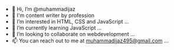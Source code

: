 - 👋 Hi, I’m @muhammadijaz
- 🌱 I'm content writer by profession
- 👀 I’m interested in HTML, CSS and JavaScript ...
- 🌱 I’m currently learning JavaScript ...
- 💞️ I’m looking to collaborate on webdevelopment ...
- 📫 You can reach out to me at muhammadijaz495@gmail.com ...

<!---
muhammadijaz495/muhammadijaz495 is a ✨ special ✨ repository because its `README.md` (this file) appears on your GitHub profile.
You can click the Preview link to take a look at your changes.
--->
